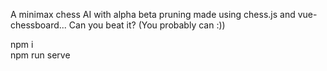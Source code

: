 A minimax chess AI with alpha beta pruning made using chess.js and vue-chessboard... Can you beat it? (You probably can :))

npm i <br>
npm run serve
